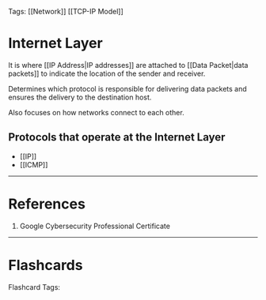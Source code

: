Tags: [[Network]] [[TCP-IP Model]]
# Internet Layer

It is where [[IP Address|IP addresses]] are attached to [[Data Packet|data packets]] to indicate the location of the sender and receiver.

Determines which protocol is responsible for delivering data packets and ensures the delivery to the destination host.

Also focuses on how networks connect to each other.

## Protocols that operate at the Internet Layer

- [[IP]]
- [[ICMP]]

---
# References

1. Google Cybersecurity Professional Certificate

---
# Flashcards

Flashcard Tags: 